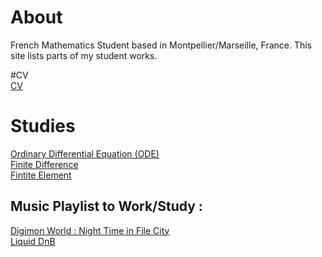 # About  

French Mathematics Student based in Montpellier/Marseille, France.
This site lists parts of my student works.

#CV  
[CV](/CV)  

# Studies 

[Ordinary Differential Equation (ODE)](/EDO)  
[Finite Difference](/Finite_Difference)  
[Fintite Element](/Finite_Element)

## Music Playlist to Work/Study :  
[Digimon World : Night Time in File City](https://www.youtube.com/watch?v=A-mfe5JuEeI&t=577s)  
[Liquid DnB](https://www.youtube.com/watch?v=Ktc23EfaMHg)

